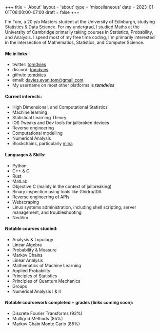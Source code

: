 +++
title = 'About'
layout = 'about'
type = 'miscellaneous'
date = 2023-01-01T08:00:00-07:00
draft = false
+++

I'm Tom, a 20 y/o Masters student at the University of Edinburgh, studying Statistics & Data Science. 
For my undergrad, I studied Maths at the University of Cambridge primarily taking courses in Statistics, Probability, and Analysis. 
I spend most of my free time coding, I'm primarily interested in the intersection of Mathematics, Statistics, and Computer Science.

#### Me in links:
- twitter: [tomdvies](https://twitter.com/tomdvies)
- discord: [tomdvies](https://discord.com/users/776466164397506600)
- github: [tomdvies](https://github.com/tomdvies) 
- email: [davies.evan.tom@gmail.com](mailto:davies.evan.tom@gmail.com)
- My username on most other platforms is ***tomdvies***

#### Current interests:
- High Dimensional, and Computational Statistics
- Machine learning
- Statistical Learning Theory
- iOS Tweaks and Dev tools for jailbroken devices
- Reverse engineering
- Computational modelling
- Numerical Analysis
- Blockchains, particularly [mina](https://minaprotocol.com/)

#### Languages & Skills:

- Python
- C++ & C
- Rust
- MatLab
- Objective C (mainly in the context of jailbreaking)
- Binary inspection using tools like Ghidra/IDA
- Reverse engineering of APIs
- Webscraping
- Linux systems administration, including shell scripting, server management, and troubleshooting
- NeoVim

#### Notable courses studied:
- Analysis & Topology
- Linear Algebra
- Probability & Measure 
- Markov Chains
- Linear Analysis
- Mathematics of Machine Learning
- Applied Probability
- Principles of Statistics
- Principles of Quantum Mechanics
- Groups
- Numerical Analysis I & II

#### Notable coursework completed + grades (links coming soon):
- Discrete Fourier Transforms (93%)
- Multigrid Methods (85%)
- Markov Chain Monte Carlo (85%)

[comment]: <> (This is a comment, it will not be included)
